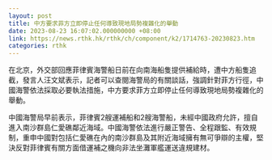 ```yaml
---
layout: post
title: 中方要求菲方立即停止任何導致現地局勢複雜化的舉動
date: 2023-08-23 16:07:02.000000000 +08:00
link: https://news.rthk.hk/rthk/ch/component/k2/1714763-20230823.htm
categories: rthk
---
```


在北京，外交部回應菲律賓海警船日前在向南海船隻提供補給時，遭中方船隻追截，發言人汪文斌表示，記者可以查閱海警局的有關談話，強調針對菲方行徑，中國海警依法採取必要執法措施，中方要求菲方立即停止任何導致現地局勢複雜化的舉動。

中國海警局早前表示，菲律賓2艘運補船和2艘海警船，未經中國政府允許，擅自進入南沙群島仁愛礁鄰近海域。中國海警依法進行嚴正警告、全程跟監、有效規制，重申中國對包括仁愛礁在內的南沙群島及其附近海域擁有無可爭辯的主權，堅決反對菲律賓有關方面借運補之機向非法坐灘軍艦運送違規建材。
